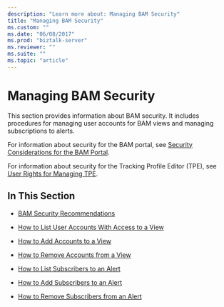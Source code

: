 ```yaml
---
description: "Learn more about: Managing BAM Security"
title: "Managing BAM Security"
ms.custom: ""
ms.date: "06/08/2017"
ms.prod: "biztalk-server"
ms.reviewer: ""
ms.suite: ""
ms.topic: "article"
---
```

# Managing BAM Security
This section provides information about BAM security. It includes procedures for managing user accounts for BAM views and managing subscriptions to alerts.  
  
 For information about security for the BAM portal, see [Security Considerations for the BAM Portal](../core/security-considerations-for-the-bam-portal.md).  
  
 For information about security for the Tracking Profile Editor (TPE), see [User Rights for Managing TPE](../core/user-rights-for-managing-tpe.md).  
  
## In This Section  
  
-   [BAM Security Recommendations](../core/bam-security-recommendations.md)  
  
-   [How to List User Accounts With Access to a View](../core/how-to-list-user-accounts-with-access-to-a-view.md)  
  
-   [How to Add Accounts to a View](../core/how-to-add-accounts-to-a-view.md)  
  
-   [How to Remove Accounts from a View](../core/how-to-remove-accounts-from-a-view.md)  
  
-   [How to List Subscribers to an Alert](../core/how-to-list-subscribers-to-an-alert.md)  
  
-   [How to Add Subscribers to an Alert](../core/how-to-add-subscribers-to-an-alert.md)  
  
-   [How to Remove Subscribers from an Alert](../core/how-to-remove-subscribers-from-an-alert.md)
